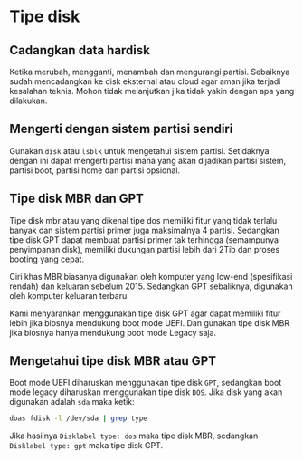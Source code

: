 # Tipe disk

## Cadangkan data hardisk

Ketika merubah, mengganti, menambah dan mengurangi partisi. Sebaiknya sudah mencadangkan ke disk eksternal atau cloud agar aman jika terjadi kesalahan teknis. Mohon tidak melanjutkan jika tidak yakin dengan apa yang dilakukan.

## Mengerti dengan sistem partisi sendiri

Gunakan `disk` atau `lsblk` untuk mengetahui sistem partisi. Setidaknya dengan ini dapat mengerti partisi mana yang akan dijadikan partisi sistem, partisi boot, partisi home dan partisi opsional.

## Tipe disk MBR dan GPT

Tipe disk mbr atau yang dikenal tipe dos memiliki fitur yang tidak terlalu banyak dan sistem partisi primer juga maksimalnya 4 partisi. Sedangkan tipe disk GPT dapat membuat partisi primer tak terhingga (semampunya penyimpanan disk), memiliki dukungan partisi lebih dari 2Tib dan proses booting yang cepat.

Ciri khas MBR biasanya digunakan oleh komputer yang low-end (spesifikasi rendah) dan keluaran sebelum 2015. Sedangkan GPT sebaliknya, digunakan oleh komputer keluaran terbaru.

Kami menyarankan menggunakan tipe disk GPT agar dapat memiliki fitur lebih jika biosnya mendukung boot mode UEFI. Dan gunakan tipe disk MBR jika biosnya hanya mendukung boot mode Legacy saja.

## Mengetahui tipe disk MBR atau GPT

Boot mode UEFI diharuskan menggunakan tipe disk `GPT`, sedangkan boot mode legacy diharuskan menggunakan tipe disk `DOS`. Jika disk yang akan digunakan adalah `sda` maka ketik:

```bash
doas fdisk -l /dev/sda | grep type
```

Jika hasilnya `Disklabel type: dos` maka tipe disk MBR, sedangkan `Disklabel type: gpt` maka tipe disk GPT.
